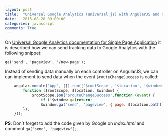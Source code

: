 ```yaml
---
layout: post
title:  "Universal Google Analytics (universal.js) with AngularJS and ngRoute"
date:   2015-08-28 09:00:00 
categories: javascript
comments: True
---
```


On [Universal Google Analytics documentation for Single Page Application](https://developers.google.com/analytics/devguides/collection/analyticsjs/single-page-applications) it is described how we can send tracking data to Google Analytics with the following snippet:

 `ga('send', 'pageview', '/new-page');`

Instead of sending data manually on each controller on AngularJS, we can can implement to send data when the event `$routeChangeSuccess` is called:

```javascript
    angular.module('App', []).run(['$rootScope', '$location', '$window', 
        function ($rootScope, $location, $window) {
            $rootScope.$on('$routeChangeSuccess',function (event) {
                if (!$window.ga)return;
                $window.ga('send', 'pageview', { page: $location.path() });
        });
    }]);
```

**PS**: Don´t forget to add the code given by Google on *index.html* and comment `ga('send', 'pageview');`.